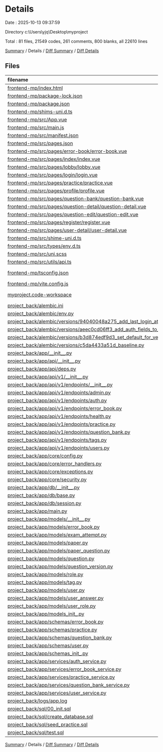 # Details

Date : 2025-10-13 09:37:59

Directory c:\\Users\\yjq\\Desktop\\myproject

Total : 81 files,  21549 codes, 261 comments, 800 blanks, all 22610 lines

[Summary](results.md) / Details / [Diff Summary](diff.md) / [Diff Details](diff-details.md)

## Files
| filename | language | code | comment | blank | total |
| :--- | :--- | ---: | ---: | ---: | ---: |
| [frontend-mp/index.html](/frontend-mp/index.html) | HTML | 18 | 2 | 1 | 21 |
| [frontend-mp/package-lock.json](/frontend-mp/package-lock.json) | JSON | 11,026 | 0 | 1 | 11,027 |
| [frontend-mp/package.json](/frontend-mp/package.json) | JSON | 68 | 0 | 1 | 69 |
| [frontend-mp/shims-uni.d.ts](/frontend-mp/shims-uni.d.ts) | TypeScript | 6 | 1 | 4 | 11 |
| [frontend-mp/src/App.vue](/frontend-mp/src/App.vue) | vue | 16 | 0 | 2 | 18 |
| [frontend-mp/src/main.js](/frontend-mp/src/main.js) | JavaScript | 10 | 0 | 1 | 11 |
| [frontend-mp/src/manifest.json](/frontend-mp/src/manifest.json) | JSON | 64 | 0 | 1 | 65 |
| [frontend-mp/src/pages.json](/frontend-mp/src/pages.json) | JSON | 76 | 0 | 1 | 77 |
| [frontend-mp/src/pages/error-book/error-book.vue](/frontend-mp/src/pages/error-book/error-book.vue) | vue | 213 | 3 | 27 | 243 |
| [frontend-mp/src/pages/index/index.vue](/frontend-mp/src/pages/index/index.vue) | vue | 334 | 8 | 35 | 377 |
| [frontend-mp/src/pages/lobby/lobby.vue](/frontend-mp/src/pages/lobby/lobby.vue) | vue | 138 | 0 | 18 | 156 |
| [frontend-mp/src/pages/login/login.vue](/frontend-mp/src/pages/login/login.vue) | vue | 194 | 0 | 30 | 224 |
| [frontend-mp/src/pages/practice/practice.vue](/frontend-mp/src/pages/practice/practice.vue) | vue | 299 | 6 | 23 | 328 |
| [frontend-mp/src/pages/profile/profile.vue](/frontend-mp/src/pages/profile/profile.vue) | vue | 227 | 5 | 24 | 256 |
| [frontend-mp/src/pages/question-bank/question-bank.vue](/frontend-mp/src/pages/question-bank/question-bank.vue) | vue | 387 | 0 | 31 | 418 |
| [frontend-mp/src/pages/question-detail/question-detail.vue](/frontend-mp/src/pages/question-detail/question-detail.vue) | vue | 102 | 0 | 11 | 113 |
| [frontend-mp/src/pages/question-edit/question-edit.vue](/frontend-mp/src/pages/question-edit/question-edit.vue) | vue | 190 | 1 | 19 | 210 |
| [frontend-mp/src/pages/register/register.vue](/frontend-mp/src/pages/register/register.vue) | vue | 197 | 0 | 28 | 225 |
| [frontend-mp/src/pages/user-detail/user-detail.vue](/frontend-mp/src/pages/user-detail/user-detail.vue) | vue | 176 | 5 | 19 | 200 |
| [frontend-mp/src/shime-uni.d.ts](/frontend-mp/src/shime-uni.d.ts) | TypeScript | 5 | 0 | 1 | 6 |
| [frontend-mp/src/types/env.d.ts](/frontend-mp/src/types/env.d.ts) | TypeScript | 6 | 1 | 0 | 7 |
| [frontend-mp/src/uni.scss](/frontend-mp/src/uni.scss) | SCSS | 37 | 25 | 14 | 76 |
| [frontend-mp/src/utils/api.ts](/frontend-mp/src/utils/api.ts) | TypeScript | 262 | 19 | 37 | 318 |
| [frontend-mp/tsconfig.json](/frontend-mp/tsconfig.json) | JSON with Comments | 18 | 0 | 0 | 18 |
| [frontend-mp/vite.config.js](/frontend-mp/vite.config.js) | JavaScript | 11 | 0 | 2 | 13 |
| [myproject.code-workspace](/myproject.code-workspace) | JSON with Comments | 8 | 0 | 0 | 8 |
| [project\_back/alembic.ini](/project_back/alembic.ini) | Ini | 121 | 0 | 27 | 148 |
| [project\_back/alembic/env.py](/project_back/alembic/env.py) | Python | 51 | 5 | 9 | 65 |
| [project\_back/alembic/versions/94040048a275\_add\_last\_login\_at\_to\_user.py](/project_back/alembic/versions/94040048a275_add_last_login_at_to_user.py) | Python | 28 | 14 | 7 | 49 |
| [project\_back/alembic/versions/aeec0cd06ff3\_add\_auth\_fields\_to\_user.py](/project_back/alembic/versions/aeec0cd06ff3_add_auth_fields_to_user.py) | Python | 30 | 14 | 7 | 51 |
| [project\_back/alembic/versions/b3d874edf9d3\_set\_default\_for\_version\_no\_on\_question\_.py](/project_back/alembic/versions/b3d874edf9d3_set_default_for_version_no_on_question_.py) | Python | 11 | 10 | 8 | 29 |
| [project\_back/alembic/versions/c5da4433a51d\_baseline.py](/project_back/alembic/versions/c5da4433a51d_baseline.py) | Python | 10 | 10 | 6 | 26 |
| [project\_back/app/\_\_init\_\_.py](/project_back/app/__init__.py) | Python | 0 | 0 | 1 | 1 |
| [project\_back/app/api/\_\_init\_\_.py](/project_back/app/api/__init__.py) | Python | 7 | 1 | 3 | 11 |
| [project\_back/app/api/deps.py](/project_back/app/api/deps.py) | Python | 20 | 0 | 2 | 22 |
| [project\_back/app/api/v1/\_\_init\_\_.py](/project_back/app/api/v1/__init__.py) | Python | 0 | 0 | 1 | 1 |
| [project\_back/app/api/v1/endpoints/\_\_init\_\_.py](/project_back/app/api/v1/endpoints/__init__.py) | Python | 0 | 0 | 1 | 1 |
| [project\_back/app/api/v1/endpoints/admin.py](/project_back/app/api/v1/endpoints/admin.py) | Python | 83 | 0 | 8 | 91 |
| [project\_back/app/api/v1/endpoints/auth.py](/project_back/app/api/v1/endpoints/auth.py) | Python | 35 | 6 | 7 | 48 |
| [project\_back/app/api/v1/endpoints/error\_book.py](/project_back/app/api/v1/endpoints/error_book.py) | Python | 32 | 0 | 2 | 34 |
| [project\_back/app/api/v1/endpoints/health.py](/project_back/app/api/v1/endpoints/health.py) | Python | 12 | 0 | 2 | 14 |
| [project\_back/app/api/v1/endpoints/practice.py](/project_back/app/api/v1/endpoints/practice.py) | Python | 24 | 0 | 6 | 30 |
| [project\_back/app/api/v1/endpoints/question\_bank.py](/project_back/app/api/v1/endpoints/question_bank.py) | Python | 405 | 32 | 42 | 479 |
| [project\_back/app/api/v1/endpoints/tags.py](/project_back/app/api/v1/endpoints/tags.py) | Python | 16 | 0 | 3 | 19 |
| [project\_back/app/api/v1/endpoints/users.py](/project_back/app/api/v1/endpoints/users.py) | Python | 29 | 0 | 12 | 41 |
| [project\_back/app/core/config.py](/project_back/app/core/config.py) | Python | 31 | 1 | 7 | 39 |
| [project\_back/app/core/error\_handlers.py](/project_back/app/core/error_handlers.py) | Python | 49 | 7 | 7 | 63 |
| [project\_back/app/core/exceptions.py](/project_back/app/core/exceptions.py) | Python | 20 | 1 | 6 | 27 |
| [project\_back/app/core/security.py](/project_back/app/core/security.py) | Python | 15 | 1 | 4 | 20 |
| [project\_back/app/db/\_\_init\_\_.py](/project_back/app/db/__init__.py) | Python | 0 | 0 | 1 | 1 |
| [project\_back/app/db/base.py](/project_back/app/db/base.py) | Python | 3 | 0 | 1 | 4 |
| [project\_back/app/db/session.py](/project_back/app/db/session.py) | Python | 18 | 0 | 3 | 21 |
| [project\_back/app/main.py](/project_back/app/main.py) | Python | 50 | 2 | 8 | 60 |
| [project\_back/app/models/\_\_init\_\_.py](/project_back/app/models/__init__.py) | Python | 2 | 0 | 0 | 2 |
| [project\_back/app/models/error\_book.py](/project_back/app/models/error_book.py) | Python | 18 | 0 | 4 | 22 |
| [project\_back/app/models/exam\_attempt.py](/project_back/app/models/exam_attempt.py) | Python | 16 | 0 | 1 | 17 |
| [project\_back/app/models/paper.py](/project_back/app/models/paper.py) | Python | 12 | 0 | 1 | 13 |
| [project\_back/app/models/paper\_question.py](/project_back/app/models/paper_question.py) | Python | 9 | 0 | 1 | 10 |
| [project\_back/app/models/question.py](/project_back/app/models/question.py) | Python | 15 | 0 | 2 | 17 |
| [project\_back/app/models/question\_version.py](/project_back/app/models/question_version.py) | Python | 16 | 2 | 3 | 21 |
| [project\_back/app/models/role.py](/project_back/app/models/role.py) | Python | 11 | 0 | 3 | 14 |
| [project\_back/app/models/tag.py](/project_back/app/models/tag.py) | Python | 19 | 2 | 4 | 25 |
| [project\_back/app/models/user.py](/project_back/app/models/user.py) | Python | 15 | 0 | 4 | 19 |
| [project\_back/app/models/user\_answer.py](/project_back/app/models/user_answer.py) | Python | 15 | 0 | 1 | 16 |
| [project\_back/app/models/user\_role.py](/project_back/app/models/user_role.py) | Python | 11 | 0 | 2 | 13 |
| [project\_back/app/models\_init\_.py](/project_back/app/models_init_.py) | Python | 0 | 0 | 1 | 1 |
| [project\_back/app/schemas/error\_book.py](/project_back/app/schemas/error_book.py) | Python | 16 | 0 | 2 | 18 |
| [project\_back/app/schemas/practice.py](/project_back/app/schemas/practice.py) | Python | 35 | 0 | 8 | 43 |
| [project\_back/app/schemas/question\_bank.py](/project_back/app/schemas/question_bank.py) | Python | 60 | 2 | 12 | 74 |
| [project\_back/app/schemas/user.py](/project_back/app/schemas/user.py) | Python | 72 | 1 | 16 | 89 |
| [project\_back/app/schemas\_init\_.py](/project_back/app/schemas_init_.py) | Python | 0 | 0 | 1 | 1 |
| [project\_back/app/services/auth\_service.py](/project_back/app/services/auth_service.py) | Python | 21 | 0 | 6 | 27 |
| [project\_back/app/services/error\_book\_service.py](/project_back/app/services/error_book_service.py) | Python | 35 | 1 | 5 | 41 |
| [project\_back/app/services/practice\_service.py](/project_back/app/services/practice_service.py) | Python | 232 | 10 | 34 | 276 |
| [project\_back/app/services/question\_bank\_service.py](/project_back/app/services/question_bank_service.py) | Python | 202 | 7 | 25 | 234 |
| [project\_back/app/services/user\_service.py](/project_back/app/services/user_service.py) | Python | 229 | 14 | 48 | 291 |
| [project\_back/logs/app.log](/project_back/logs/app.log) | Log | 5,057 | 0 | 56 | 5,113 |
| [project\_back/sql/00\_init.sql](/project_back/sql/00_init.sql) | MS SQL | 190 | 24 | 19 | 233 |
| [project\_back/sql/create\_database.sql](/project_back/sql/create_database.sql) | MS SQL | 3 | 11 | 3 | 17 |
| [project\_back/sql/seed\_practice.sql](/project_back/sql/seed_practice.sql) | MS SQL | 35 | 7 | 10 | 52 |
| [project\_back/sql/test.sql](/project_back/sql/test.sql) | MS SQL | 15 | 0 | 6 | 21 |

[Summary](results.md) / Details / [Diff Summary](diff.md) / [Diff Details](diff-details.md)
